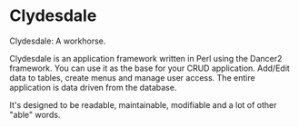 # Clydesdale

Clydesdale: A workhorse.

Clydesdale is an application framework written in Perl using the Dancer2 framework.  You can use it as the base for your CRUD application.  Add/Edit data to tables, create menus and manage user access.  The entire application is data driven from the database.  

It's designed to be readable, maintainable, modifiable and a lot of other "able" words.


